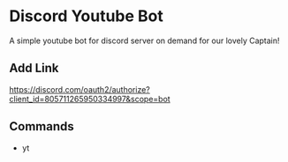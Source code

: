 # Discord Youtube Bot
A simple youtube bot for discord server on demand for our lovely Captain!

## Add Link
https://discord.com/oauth2/authorize?client_id=805711265950334997&scope=bot

## Commands
- yt
